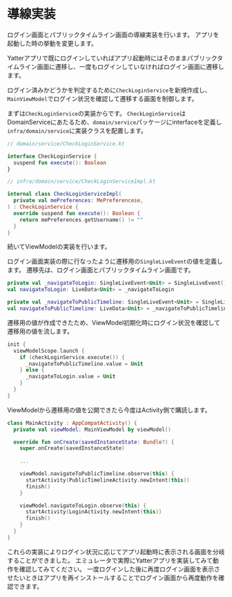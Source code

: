 # 導線実装

ログイン画面とパブリックタイムライン画面の導線実装を行います。
アプリを起動した時の挙動を変更します。

Yatterアプリで既にログインしていればアプリ起動時にはそのままパブリックタイムライン画面に遷移し、一度もログインしていなければログイン画面に遷移します。

ログイン済みかどうかを判定するために`CheckLoginService`を新規作成し、`MainViewModel`でログイン状況を確認して遷移する画面を制御します。

まずは`CheckLoginService`の実装からです。
`CheckLoginService`はDomainServiceにあたるため、`domain/service`パッケージにinterfaceを定義し`infra/domain/service`に実装クラスを配置します。

```Kotlin
// domain/service/CheckLoginService.kt

interface CheckLoginService {
  suspend fun execute(): Boolean
}

// infra/domain/service/CheckLoginServiceImpl.kt

internal class CheckLoginServiceImpl(
  private val mePreferences: MePreferencese,
) : CheckLoginService {
  override suspend fun execute(): Boolean {
    return mePreferences.getUsername() != ""
  }
}
```

続いてViewModelの実装を行います。

ログイン画面実装の際に行なったように遷移用の`SingleLiveEvent`の値を定義します。
遷移先は、ログイン画面とパブリックタイムライン画面です。

```Kotlin
private val _navigateToLogin: SingleLiveEvent<Unit> = SingleLiveEvent()
val navigateToLogin: LiveData<Unit> = _navigateToLogin

private val _navigateToPublicTimeline: SingleLiveEvent<Unit> = SingleLiveEvent()
val navigateToPublicTimeline: LiveData<Unit> = _navigateToPublicTimeline
```

遷移用の値が作成できたため、ViewModel初期化時にログイン状況を確認して遷移用の値を流します。

```Kotlin
init {
  viewModelScope.launch {
    if (checkLoginService.execute()) {
      _navigateToPublicTimeline.value = Unit
    } else {
      _navigateToLogin.value = Unit
    }
  }
}
```

ViewModelから遷移用の値を公開できたら今度はActivity側で購読します。

```Kotlin
class MainActivity : AppCompatActivity() {
  private val viewModel: MainViewModel by viewModel()

  override fun onCreate(savedInstanceState: Bundle?) {
    super.onCreate(savedInstanceState)
    
    ...

    viewModel.navigateToPublicTimeline.observe(this) {
      startActivity(PublicTimelineActivity.newIntent(this))
      finish()
    }

    viewModel.navigateToLogin.observe(this) {
      startActivity(LoginActivity.newIntent(this))
      finish()
    }
  }
}
```

これらの実装によりログイン状況に応じてアプリ起動時に表示される画面を分岐することができました。
エミュレータで実際にYatterアプリを実装してみて動作を確認してみてください。
一度ログインした後に再度ログイン画面を表示させたいときはアプリを再インストールすることでログイン画面から再度動作を確認できます。
